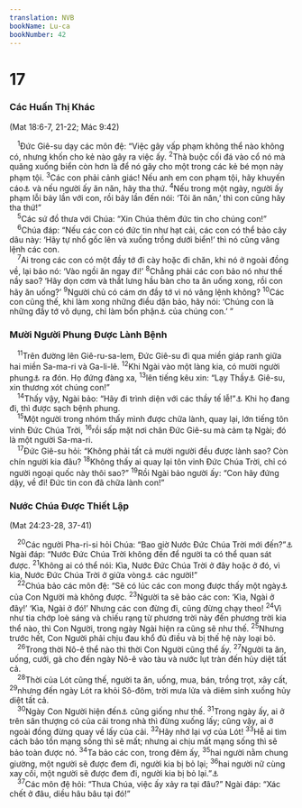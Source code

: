 ```yaml
---
translation: NVB
bookName: Lu-ca 
bookNumber: 42
---
```


<div class="title"><h1>17</h1><h3>Các Huấn Thị Khác </h3><p>(Mat 18:6-7, 21-22; Mác 9:42) </p></div>
<span class="verse lu_17_1"> <sup>1</sup>Đức Giê-su dạy các môn đệ: “Việc gây vấp phạm không thể nào không có, nhưng khốn cho kẻ nào gây ra việc ấy. </span>
<span class="verse lu_17_2"><sup>2</sup>Thà buộc cối đá vào cổ nó mà quăng xuống biển còn hơn là để nó gây cho một trong các kẻ bé mọn này phạm tội. </span>
<span class="verse lu_17_3"><sup>3</sup>Các con phải cảnh giác! Nếu anh em con phạm tội, hãy khuyến cáo<a data-toggle="tooltip" data-placement="bottom" title="Nt: quở trách">⚓</a> và nếu người ấy ăn năn, hãy tha thứ. </span>
<span class="verse lu_17_4"><sup>4</sup>Nếu trong một ngày, người ấy phạm lỗi bảy lần với con, rồi bảy lần đến nói: ‘Tôi ăn năn,’ thì con cũng hãy tha thứ!” <br/></span>
<span class="verse lu_17_5"> <sup>5</sup>Các sứ đồ thưa với Chúa: “Xin Chúa thêm đức tin cho chúng con!” <br/></span>
<span class="verse lu_17_6"> <sup>6</sup>Chúa đáp: “Nếu các con có đức tin như hạt cải, các con có thể bảo cây dâu này: ‘Hãy tự nhổ gốc lên và xuống trồng dưới biển!’ thì nó cũng vâng lệnh các con. <br/></span>
<span class="verse lu_17_7"> <sup>7</sup>Ai trong các con có một đầy tớ đi cày hoặc đi chăn, khi nó ở ngoài đồng về, lại bảo nó: ‘Vào ngồi ăn ngay đi!’ </span>
<span class="verse lu_17_8"><sup>8</sup>Chẳng phải các con bảo nó như thế nầy sao? ‘Hãy dọn cơm và thắt lưng hầu bàn cho ta ăn uống xong, rồi con hãy ăn uống?’ </span>
<span class="verse lu_17_9"><sup>9</sup>Người chủ có cám ơn đầy tớ vì nó vâng lệnh không? </span>
<span class="verse lu_17_10"><sup>10</sup>Các con cũng thế, khi làm xong những điều dặn bảo, hãy nói: ‘Chúng con là những đầy tớ vô dụng, chỉ làm bổn phận<a data-toggle="tooltip" data-placement="bottom" title="Ctd: chúng con đã làm điều chúng con buộc phải làm">⚓</a> của chúng con.’ ” <br/></span>
<div class="title"><h3>Mười Người Phung Được Lành Bệnh </h3></div>
<span class="verse lu_17_11"> <sup>11</sup>Trên đường lên Giê-ru-sa-lem, Đức Giê-su đi qua miền giáp ranh giữa hai miền Sa-ma-ri và Ga-li-lê. </span>
<span class="verse lu_17_12"><sup>12</sup>Khi Ngài vào một làng kia, có mười người phung<a data-toggle="tooltip" data-placement="bottom" title="Nt: đàn ông">⚓</a> ra đón. Họ đứng đàng xa, </span>
<span class="verse lu_17_13"><sup>13</sup>lên tiếng kêu xin: “Lạy Thầy<a data-toggle="tooltip" data-placement="bottom" title="Nt: Chủ">⚓</a> Giê-su, xin thương xót chúng con!” <br/></span>
<span class="verse lu_17_14"> <sup>14</sup>Thấy vậy, Ngài bảo: “Hãy đi trình diện với các thầy tế lễ!”<a data-toggle="tooltip" data-placement="bottom" title="Theo Luật Môi-se chỉ khi nào được thầy tế lễ khám nghiệm chứng nhận bệnh cùi đã hết và cho phép người bệnh được trở về sống với gia đình và xã hội">⚓</a> Khi họ đang đi, thì được sạch bệnh phung. <br/></span>
<span class="verse lu_17_15"> <sup>15</sup>Một người trong nhóm thấy mình được chữa lành, quay lại, lớn tiếng tôn vinh Đức Chúa Trời, </span>
<span class="verse lu_17_16"><sup>16</sup>rồi sấp mặt nơi chân Đức Giê-su mà cảm tạ Ngài; đó là một người Sa-ma-ri. <br/></span>
<span class="verse lu_17_17"> <sup>17</sup>Đức Giê-su hỏi: “Không phải tất cả mười người đều được lành sao? Còn chín người kia đâu? </span>
<span class="verse lu_17_18"><sup>18</sup>Không thấy ai quay lại tôn vinh Đức Chúa Trời, chỉ có người ngoại quốc này thôi sao?” </span>
<span class="verse lu_17_19"><sup>19</sup>Rồi Ngài bảo người ấy: “Con hãy đứng dậy, về đi! Đức tin con đã chữa lành con!” <br/></span>
<div class="title"><h3>Nước Chúa Được Thiết Lập </h3><p>(Mat 24:23-28, 37-41) </p></div>
<span class="verse lu_17_20"> <sup>20</sup>Các người Pha-ri-si hỏi Chúa: “Bao giờ Nước Đức Chúa Trời mới đến?”<a data-toggle="tooltip" data-placement="bottom" title="Nt: đến">⚓</a> Ngài đáp: “Nước Đức Chúa Trời không đến để người ta có thể quan sát được. </span>
<span class="verse lu_17_21"><sup>21</sup>Không ai có thể nói: Kìa, Nước Đức Chúa Trời ở đây hoặc ở đó, vì kìa, Nước Đức Chúa Trời ở giữa vòng<a data-toggle="tooltip" data-placement="bottom" title="Ctd: ở vừa tầm tay các ngươi. Một số bản dịch là: ở trong các ngươi">⚓</a> các người!” <br/></span>
<span class="verse lu_17_22"> <sup>22</sup>Chúa bảo các môn đệ: “Sẽ có lúc các con mong được thấy một ngày<a data-toggle="tooltip" data-placement="bottom" title="Nt: Một trong những ngày">⚓</a> của Con Người mà không được. </span>
<span class="verse lu_17_23"><sup>23</sup>Người ta sẽ bảo các con: ‘Kìa, Ngài ở đây!’ ‘Kìa, Ngài ở đó!’ Nhưng các con đừng đi, cũng đừng chạy theo! </span>
<span class="verse lu_17_24"><sup>24</sup>Vì như tia chớp loè sáng và chiếu rạng từ phương trời này đến phương trời kia thể nào, thì Con Người, trong ngày Ngài hiện ra cũng sẽ như thế. </span>
<span class="verse lu_17_25"><sup>25</sup>Nhưng trước hết, Con Người phải chịu đau khổ đủ điều và bị thế hệ này loại bỏ. <br/></span>
<span class="verse lu_17_26"> <sup>26</sup>Trong thời Nô-ê thể nào thì thời Con Người cũng thể ấy. </span>
<span class="verse lu_17_27"><sup>27</sup>Người ta ăn, uống, cưới, gả cho đến ngày Nô-ê vào tàu và nước lụt tràn đến hủy diệt tất cả. <br/></span>
<span class="verse lu_17_28"> <sup>28</sup>Thời của Lót cũng thế, người ta ăn, uống, mua, bán, trồng trọt, xây cất, </span>
<span class="verse lu_17_29"><sup>29</sup>nhưng đến ngày Lót ra khỏi Sô-đôm, trời mưa lửa và diêm sinh xuống hủy diệt tất cả. <br/></span>
<span class="verse lu_17_30"> <sup>30</sup>Ngày Con Người hiện đến<a data-toggle="tooltip" data-placement="bottom" title="Nt: được khải thị, biểu lộ">⚓</a> cũng giống như thế. </span>
<span class="verse lu_17_31"><sup>31</sup>Trong ngày ấy, ai ở trên sân thượng có của cải trong nhà thì đừng xuống lấy; cũng vậy, ai ở ngoài đồng đừng quay về lấy của cải. </span>
<span class="verse lu_17_32"><sup>32</sup>Hãy nhớ lại vợ của Lót! </span>
<span class="verse lu_17_33"><sup>33</sup>Hễ ai tìm cách bảo tồn mạng sống thì sẽ mất; nhưng ai chịu mất mạng sống thì sẽ bảo toàn được nó. </span>
<span class="verse lu_17_34"><sup>34</sup>Ta bảo các con, trong đêm ấy, </span>
<span class="verse lu_17_35"><sup>35</sup>hai người nằm chung giường, một người sẽ được đem đi, người kia bị bỏ lại; </span>
<span class="verse lu_17_36"><sup>36</sup>hai người nữ cùng xay cối, một người sẽ được đem đi, người kia bị bỏ lại.”<a data-toggle="tooltip" data-placement="bottom" title="Một số bản cổ thêm câu 36: “Hai người nam ở ngoài đồng, người này được đem đi, người kia bị bỏ lại.”">⚓</a><br/></span>
<span class="verse lu_17_37"> <sup>37</sup>Các môn đệ hỏi: “Thưa Chúa, việc ấy xảy ra tại đâu?” Ngài đáp: “Xác chết ở đâu, diều hâu bâu tại đó!” <br/></span>
